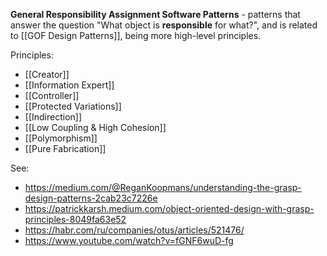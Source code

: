 **General Responsibility Assignment Software Patterns** - patterns that answer the question "What object is **responsible** for what?", and is related to [[GOF Design Patterns]], being more high-level principles.

Principles:
- [[Creator]]
- [[Information Expert]]
- [[Controller]]
- [[Protected Variations]]
- [[Indirection]]
- [[Low Coupling & High Cohesion]]
- [[Polymorphism]]
- [[Pure Fabrication]]

See:
- https://medium.com/@ReganKoopmans/understanding-the-grasp-design-patterns-2cab23c7226e
- https://patrickkarsh.medium.com/object-oriented-design-with-grasp-principles-8049fa63e52
- https://habr.com/ru/companies/otus/articles/521476/
- https://www.youtube.com/watch?v=fGNF6wuD-fg